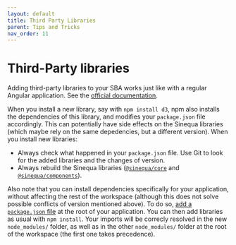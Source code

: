 ```yaml
---
layout: default
title: Third Party Libraries
parent: Tips and Tricks
nav_order: 11
---
```


# Third-Party libraries

Adding third-party libraries to your SBA works just like with a regular Angular application. See the [official documentation](https://angular.io/guide/using-libraries).

When you install a new library, say with `npm install d3`, npm also installs the dependencies of this library, and modifies your `package.json` file accordingly. This can potentially have side effects on the Sinequa libraries (which maybe rely on the same depedencies, but a different version). When you install new libraries:
- Always check what happened in your `package.json` file. Use Git to look for the added libraries and the changes of version.
- Always rebuild the Sinequa libraries ([`@sinequa/core`]({{site.baseurl}}/modules/core/core.html) and [`@sinequa/components`]({{site.baseurl}}/modules/components/components.html)).

Also note that you can install dependencies specifically for your application, without affecting the rest of the workspace (although this does not solve possible conflicts of version mentioned above). To do so, [add a `package.json` file](https://docs.npmjs.com/creating-a-package-json-file) at the root of your application. You can then add libraries as usual with `npm install`. Your imports will be correcly resolved in the new `node_modules/` folder, as well as in the other `node_modules/` folder at the root of the workspace (the first one takes precedence).


